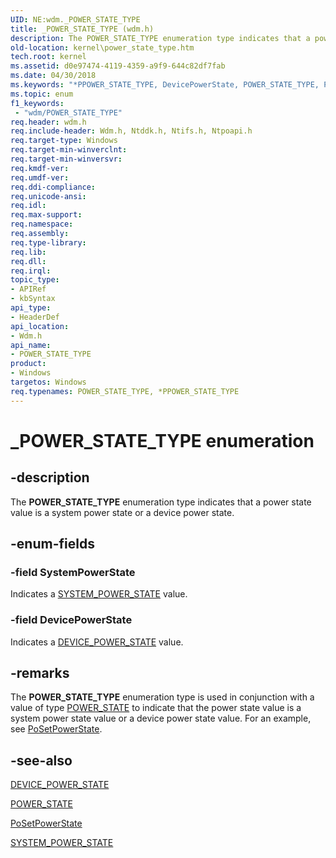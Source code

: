 ```yaml
---
UID: NE:wdm._POWER_STATE_TYPE
title: _POWER_STATE_TYPE (wdm.h)
description: The POWER_STATE_TYPE enumeration type indicates that a power state value is a system power state or a device power state.
old-location: kernel\power_state_type.htm
tech.root: kernel
ms.assetid: d0e97474-4119-4359-a9f9-644c82df7fab
ms.date: 04/30/2018
ms.keywords: "*PPOWER_STATE_TYPE, DevicePowerState, POWER_STATE_TYPE, POWER_STATE_TYPE enumeration [Kernel-Mode Driver Architecture], PPOWER_STATE_TYPE, PPOWER_STATE_TYPE enumeration pointer [Kernel-Mode Driver Architecture], SystemPowerState, _POWER_STATE_TYPE, kernel.power_state_type, sysenum_bdfdaea1-ec64-4b74-96d0-95641797ebb4.xml, wdm/DevicePowerState, wdm/POWER_STATE_TYPE, wdm/PPOWER_STATE_TYPE, wdm/SystemPowerState"
ms.topic: enum
f1_keywords:
 - "wdm/POWER_STATE_TYPE"
req.header: wdm.h
req.include-header: Wdm.h, Ntddk.h, Ntifs.h, Ntpoapi.h
req.target-type: Windows
req.target-min-winverclnt: 
req.target-min-winversvr: 
req.kmdf-ver: 
req.umdf-ver: 
req.ddi-compliance: 
req.unicode-ansi: 
req.idl: 
req.max-support: 
req.namespace: 
req.assembly: 
req.type-library: 
req.lib: 
req.dll: 
req.irql: 
topic_type:
- APIRef
- kbSyntax
api_type:
- HeaderDef
api_location:
- Wdm.h
api_name:
- POWER_STATE_TYPE
product:
- Windows
targetos: Windows
req.typenames: POWER_STATE_TYPE, *PPOWER_STATE_TYPE
---
```


# _POWER_STATE_TYPE enumeration


## -description


The <b>POWER_STATE_TYPE</b> enumeration type indicates that a power state value is a system power state or a device power state.


## -enum-fields




### -field SystemPowerState

Indicates a <a href="https://docs.microsoft.com/windows-hardware/drivers/ddi/wdm/ne-wdm-_system_power_state">SYSTEM_POWER_STATE</a> value.


### -field DevicePowerState

Indicates a <a href="https://docs.microsoft.com/windows-hardware/drivers/ddi/wudfddi/ne-wudfddi-_device_power_state">DEVICE_POWER_STATE</a> value.


## -remarks



The <b>POWER_STATE_TYPE</b> enumeration type is used in conjunction with a value of type <a href="https://docs.microsoft.com/windows-hardware/drivers/ddi/wdm/ns-wdm-_power_state">POWER_STATE</a> to indicate that the power state value is a system power state value or a device power state value. For an example, see <a href="https://docs.microsoft.com/windows-hardware/drivers/ddi/ntifs/nf-ntifs-posetpowerstate">PoSetPowerState</a>.




## -see-also




<a href="https://docs.microsoft.com/windows-hardware/drivers/ddi/wudfddi/ne-wudfddi-_device_power_state">DEVICE_POWER_STATE</a>



<a href="https://docs.microsoft.com/windows-hardware/drivers/ddi/wdm/ns-wdm-_power_state">POWER_STATE</a>



<a href="https://docs.microsoft.com/windows-hardware/drivers/ddi/ntifs/nf-ntifs-posetpowerstate">PoSetPowerState</a>



<a href="https://docs.microsoft.com/windows-hardware/drivers/ddi/wdm/ne-wdm-_system_power_state">SYSTEM_POWER_STATE</a>
 

 

